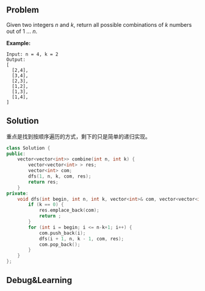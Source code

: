 ## Problem

Given two integers *n* and *k*, return all possible combinations of *k* numbers out of 1 ... *n*.

**Example:**

```
Input: n = 4, k = 2
Output:
[
  [2,4],
  [3,4],
  [2,3],
  [1,2],
  [1,3],
  [1,4],
]
```

 

## Solution

重点是找到按顺序遍历的方式，剩下的只是简单的递归实现。

```cpp
class Solution {
public:
    vector<vector<int>> combine(int n, int k) {
        vector<vector<int> > res;
        vector<int> com;
        dfs(1, n, k, com, res);
        return res;
    }
private:
    void dfs(int begin, int n, int k, vector<int>& com, vector<vector<int> >& res) {
        if (k == 0) {
            res.emplace_back(com);
            return ;
        }
        for (int i = begin; i <= n-k+1; i++) {
            com.push_back(i);
            dfs(i + 1, n, k - 1, com, res);
            com.pop_back();
        }
    }
};
```





## Debug&Learning



